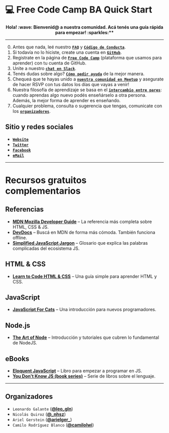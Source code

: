# :computer: Free Code Camp BA Quick Start

<p align="center"><strong>Hola! :wave: Bienvenid@ a nuestra comunidad. Acá tenés una guía rápida para empezar! :sparkles:**</strong></p>

---

0. Antes que nada, leé nuestro **[`FAQ`](https://freecodecampba.org/faq/)** y **[`Código de Conducta`](https://freecodecampba.org/codigo/)**.
1. Si todavía no lo hiciste, create una cuenta en **[`GitHub`](https://github.com/)**.
2. Registrate en la página de **[`Free Code Camp`](https://www.freecodecamp.com/)** (plataforma que usamos para aprender) con tu cuenta de GitHub.
3. Unite a nuestro **[`chat en Slack`](https://freecodecampba.org/chat)**.
4. Tenés dudas sobre algo? **[`Cómo pedir ayuda`](https://forum.freecodecamp.com/t/how-to-get-help-when-you-are-stuck/19514)** de la mejor manera.
5. Chequeá que te hayas unido a **[`nuestra comunidad en Meetup`](https://www.meetup.com/FreeCodeCampBA)** y asegurate de hacer RSVP con tus datos los días que vayas a venir!
6. Nuestra filosofía de aprendizaje se basa en el **[`intercambio entre pares`](https://en.wikipedia.org/wiki/Peer_learning)**: cuando aprendas algo nuevo podés enseñárselo a otra persona. Además, la mejor forma de aprender es enseñando.
7. Cualquier problema, consulta o sugerencia que tengas, comunicate con los **[`organizadores`](https://github.com/FreeCodeCampBA/quick-start#organizadores)**.

## Sitio y redes sociales

- **[`Website`](https://freecodecampba.org)**  
- **[`Twitter`](https://twitter.com/FreeCodeCampBA)**  
- **[`Facebook`](https://www.facebook.com/groups/free.code.camp.buenos.aires/)**  
- **[`eMail`](mailto:freecodecampba@gmail.com)**  

---

# Recursos gratuitos complementarios

## Referencias

- **[MDN Mozilla Developer Guide](https://developer.mozilla.org/en-US/)** – La referencia más completa sobre HTML, CSS & JS.
- **[DevDocs](http://devdocs.io/javascript)** – Buscá en MDN de forma más cómoda. También funciona offline.
- **[Simplified JavaScript Jargon](http://jargon.js.org)** – Glosario que explica las palabras complicadas del ecosistema JS.

## HTML & CSS

- **[Learn to Code HTML & CSS](http://learn.shayhowe.com/html-css/)** – Una guía simple para aprender HTML y CSS.

## JavaScript

- **[JavaScript For Cats](http://jsforcats.com/)** – Una introducción para nuevos programadores.

## Node.js

- **[The Art of Node](https://github.com/maxogden/art-of-node#readme)** – Introducción y tutoriales que cubren lo fundamental de NodeJS.

## eBooks

- **[Eloquent JavaScript](http://eloquentjavascript.net)** – Libro para empezar a programar en JS.
- **[You Don't Know JS (book series)](https://github.com/getify/You-Dont-Know-JS)** – Serie de libros sobre el lenguaje.

---

## Organizadores

- `Leonardo Galante` (**[@leo_gln](https://twitter.com/leo_gln)**)
- `Nicolás Quiroz` (**[@_nhsz](https://twitter.com/_nhsz)**)
- `Ariel Gerstein` (**[@arielger_](https://twitter.com/arielger_)**)
- `Camilo Rodríguez Blanco` (**[@camilolwi](https://twitter.com/Camilolwi)**)
